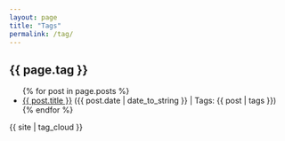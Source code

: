 ```yaml
---
layout: page
title: "Tags"
permalink: /tag/
---
```

<h2>{{ page.tag }}</h2>
<ul>
{% for post in page.posts %}
  <li><a href="{{ post.url }}">{{ post.title }}</a> ({{ post.date | date_to_string }} | Tags: {{ post | tags }})</li>
{% endfor %}
</ul>

<div id="tag-cloud">
  {{ site | tag_cloud }}
</div>
